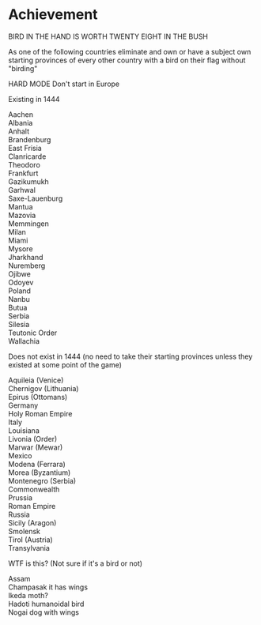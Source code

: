 # Achievement
BIRD IN THE HAND IS WORTH TWENTY EIGHT IN THE BUSH

As one of the following countries eliminate and own or have a subject own starting provinces of every other country with a bird on their flag without "birding"

HARD MODE Don't start in Europe

Existing in 1444

Aachen  
Albania  
Anhalt  
Brandenburg  
East Frisia  
Clanricarde  
Theodoro  
Frankfurt  
Gazikumukh  
Garhwal  
Saxe-Lauenburg  
Mantua  
Mazovia  
Memmingen  
Milan  
Miami  
Mysore  
Jharkhand  
Nuremberg  
Ojibwe  
Odoyev  
Poland  
Nanbu  
Butua  
Serbia  
Silesia  
Teutonic Order  
Wallachia 


Does not exist in 1444 (no need to take their starting provinces unless they existed at some point of the game)

Aquileia (Venice)  
Chernigov (Lithuania)  
Epirus (Ottomans)  
Germany  
Holy Roman Empire  
Italy  
Louisiana  
Livonia (Order)  
Marwar (Mewar)  
Mexico  
Modena (Ferrara)  
Morea (Byzantium)  
Montenegro (Serbia)  
Commonwealth  
Prussia  
Roman Empire  
Russia  
Sicily (Aragon)  
Smolensk  
Tirol (Austria)  
Transylvania  

WTF is this? (Not sure if it's a bird or not)

Assam  
Champasak it has wings  
Ikeda moth?  
Hadoti humanoidal bird  
Nogai dog with wings  
